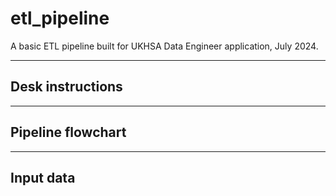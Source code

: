 # etl_pipeline

A basic ETL pipeline built for UKHSA Data Engineer application, July 2024.

----------

## Desk instructions

----------

## Pipeline flowchart

----------

## Input data
